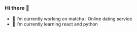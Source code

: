 ### Hi there 👋

<!--
**etakouer/etakouer** is a ✨ _special_ ✨ repository because its `README.md` (this file) appears on your GitHub profile.

Here are some ideas to get you started:
-->

- 🔭 I’m currently working on matcha : Online dating service
- 🌱 I’m currently learning react and python

